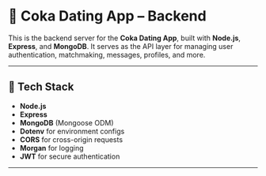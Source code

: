 # 🥤 Coka Dating App – Backend

This is the backend server for the **Coka Dating App**, built with **Node.js**, **Express**, and **MongoDB**. It serves as the API layer for managing user authentication, matchmaking, messages, profiles, and more.

---

## 🚀 Tech Stack

- **Node.js**
- **Express**
- **MongoDB** (Mongoose ODM)
- **Dotenv** for environment configs
- **CORS** for cross-origin requests
- **Morgan** for logging
- **JWT** for secure authentication

---
